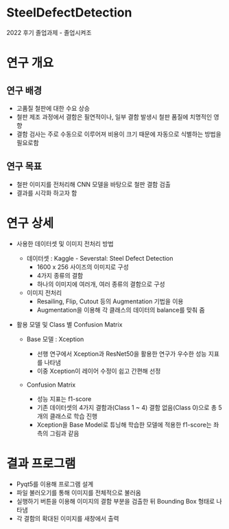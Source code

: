 # SteelDefectDetection
2022 후기 졸업과제 - 졸업시켜조

# 연구 개요

## 연구 배경

- 고품질 철판에 대한 수요 상승
- 철판 제조 과정에서 결함은 필연적이나, 일부 결함 발생시 철판 품질에 치명적인 영향
- 결함 검사는 주로 수동으로 이루어져 비용이 크기 때문에 자동으로 식별하는 방법을 필요로함

## 연구 목표

- 철판 이미지를 전처리해 CNN 모델을 바탕으로 철판 결함 검출
- 결과를 시각화 하고자 함

# 연구 상세

- 사용한 데이터셋 및 이미지 전처리 방법
    

    - 데이터셋 : Kaggle - Severstal: Steel Defect Detection
        - 1600 x 256 사이즈의 이미지로 구성
        - 4가지 종류의 결함
        - 하나의 이미지에 여러개, 여러 종류의 결함으로 구성
    - 이미지 전처리
        - Resailing, Flip, Cutout 등의 Augmentation 기법을 이용
        - Augmentation을 이용해 각 클래스의 데이터의 balance를 맞춰 줌

- 활용 모델 및 Class 별 Confusion Matrix
    
    
    - Base 모델 : Xception
        - 선행 연구에서 Xception과 ResNet50을 활용한 연구가 우수한 성능 지표를 나타냄
        - 이중 Xception이 레이어 수정이 쉽고 간편해 선정
    
   
    - Confusion Matrix
        - 성능 지표는 f1-score
        - 기존 데이터셋의 4가지 결함과(Class 1 ~ 4) 결함 없음(Class 0)으로 총 5개의 클래스로 학습 진행
        - Xception을 Base Model로 튜닝해 학습한 모델에 적용한 f1-score는 좌측의 그림과 같음

# 결과 프로그램

- Pyqt5를 이용해 프로그램 설계
- 파일 불러오기를 통해 이미지를 전체적으로 불러옴
- 실행하기 버튼을 이용해 이미지의 결함 부분을 검출한 뒤 Bounding Box 형태로 나타냄
- 각 결함의 확대된 이미지를 새창에서 출력
